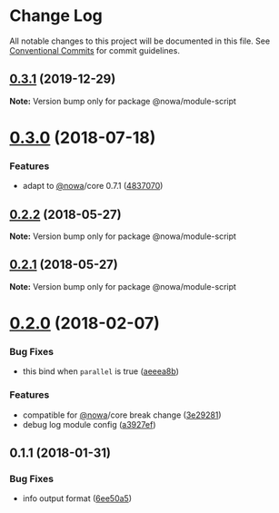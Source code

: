 # Change Log

All notable changes to this project will be documented in this file.
See [Conventional Commits](https://conventionalcommits.org) for commit guidelines.

## [0.3.1](https://github.com/nowa-webpack/nowa2/compare/@nowa/module-script@0.3.0...@nowa/module-script@0.3.1) (2019-12-29)

**Note:** Version bump only for package @nowa/module-script





<a name="0.3.0"></a>
# [0.3.0](https://github.com/nowa-webpack/nowa2/compare/@nowa/module-script@0.2.2...@nowa/module-script@0.3.0) (2018-07-18)


### Features

* adapt to [@nowa](https://github.com/nowa)/core 0.7.1 ([4837070](https://github.com/nowa-webpack/nowa2/commit/4837070))




<a name="0.2.2"></a>
## [0.2.2](https://github.com/nowa-webpack/nowa2/compare/@nowa/module-script@0.2.1...@nowa/module-script@0.2.2) (2018-05-27)




**Note:** Version bump only for package @nowa/module-script

<a name="0.2.1"></a>
## [0.2.1](https://github.com/nowa-webpack/nowa2/compare/@nowa/module-script@0.2.0...@nowa/module-script@0.2.1) (2018-05-27)




**Note:** Version bump only for package @nowa/module-script

<a name="0.2.0"></a>
# [0.2.0](https://github.com/nowa-webpack/nowa2/compare/@nowa/module-script@0.1.1...@nowa/module-script@0.2.0) (2018-02-07)


### Bug Fixes

* this bind when `parallel` is true ([aeeea8b](https://github.com/nowa-webpack/nowa2/commit/aeeea8b))


### Features

* compatible for [@nowa](https://github.com/nowa)/core break change ([3e29281](https://github.com/nowa-webpack/nowa2/commit/3e29281))
* debug log module config ([a3927ef](https://github.com/nowa-webpack/nowa2/commit/a3927ef))




<a name="0.1.1"></a>
## 0.1.1 (2018-01-31)


### Bug Fixes

* info output format ([6ee50a5](https://github.com/nowa-webpack/nowa2/commit/6ee50a5))
